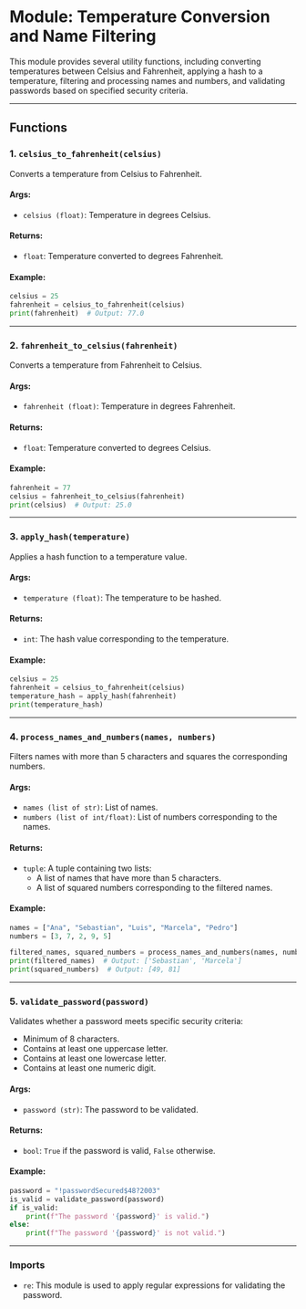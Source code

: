 # **Module: Temperature Conversion and Name Filtering**

This module provides several utility functions, including converting temperatures between Celsius and Fahrenheit, applying a hash to a temperature, filtering and processing names and numbers, and validating passwords based on specified security criteria.

---

## **Functions**

### **1. `celsius_to_fahrenheit(celsius)`**
Converts a temperature from Celsius to Fahrenheit.

#### **Args**:
- `celsius (float)`: Temperature in degrees Celsius.

#### **Returns**:
- `float`: Temperature converted to degrees Fahrenheit.

#### **Example**:
```python
celsius = 25
fahrenheit = celsius_to_fahrenheit(celsius)
print(fahrenheit)  # Output: 77.0
```

---

### **2. `fahrenheit_to_celsius(fahrenheit)`**
Converts a temperature from Fahrenheit to Celsius.

#### **Args**:
- `fahrenheit (float)`: Temperature in degrees Fahrenheit.

#### **Returns**:
- `float`: Temperature converted to degrees Celsius.

#### **Example**:
```python
fahrenheit = 77
celsius = fahrenheit_to_celsius(fahrenheit)
print(celsius)  # Output: 25.0
```

---

### **3. `apply_hash(temperature)`**
Applies a hash function to a temperature value.

#### **Args**:
- `temperature (float)`: The temperature to be hashed.

#### **Returns**:
- `int`: The hash value corresponding to the temperature.

#### **Example**:
```python
celsius = 25
fahrenheit = celsius_to_fahrenheit(celsius)
temperature_hash = apply_hash(fahrenheit)
print(temperature_hash)
```

---

### **4. `process_names_and_numbers(names, numbers)`**
Filters names with more than 5 characters and squares the corresponding numbers.

#### **Args**:
- `names (list of str)`: List of names.
- `numbers (list of int/float)`: List of numbers corresponding to the names.

#### **Returns**:
- `tuple`: A tuple containing two lists:
  - A list of names that have more than 5 characters.
  - A list of squared numbers corresponding to the filtered names.

#### **Example**:
```python
names = ["Ana", "Sebastian", "Luis", "Marcela", "Pedro"]
numbers = [3, 7, 2, 9, 5]

filtered_names, squared_numbers = process_names_and_numbers(names, numbers)
print(filtered_names)  # Output: ['Sebastian', 'Marcela']
print(squared_numbers)  # Output: [49, 81]
```

---

### **5. `validate_password(password)`**
Validates whether a password meets specific security criteria:
- Minimum of 8 characters.
- Contains at least one uppercase letter.
- Contains at least one lowercase letter.
- Contains at least one numeric digit.

#### **Args**:
- `password (str)`: The password to be validated.

#### **Returns**:
- `bool`: `True` if the password is valid, `False` otherwise.

#### **Example**:
```python
password = "!passwordSecured$48?2003"
is_valid = validate_password(password)
if is_valid:
    print(f"The password '{password}' is valid.")
else:
    print(f"The password '{password}' is not valid.")
```

---

### **Imports**
- `re`: This module is used to apply regular expressions for validating the password.
